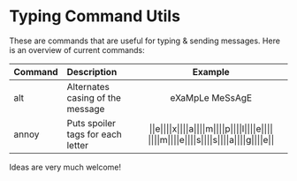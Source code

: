 # Typing Command Utils

These are commands that are useful for typing & sending messages. Here is an overview of current commands:

| Command | Description | Example |
|:--------|:------------|:-------:|
| alt | Alternates casing of the message | eXaMpLe MeSsAgE |
| annoy | Puts spoiler tags for each letter | \|\|e\|\|\|\|x\|\|\|\|a\|\|\|\|m\|\|\|\|p\|\|\|\|l\|\|\|\|e\|\|\|\| \|\|\|\|m\|\|\|\|e\|\|\|\|s\|\|\|\|s\|\|\|\|a\|\|\|\|g\|\|\|\|e\|\| |

Ideas are very much welcome!

